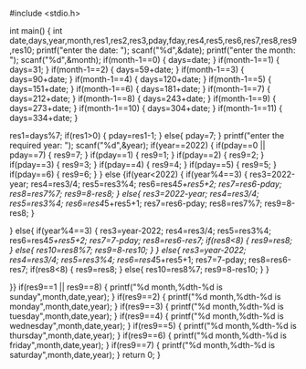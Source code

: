 #include <stdio.h>

int main()
{
  int date,days,year,month,res1,res2,res3,pday,fday,res4,res5,res6,res7,res8,res9,res10;
printf("enter the date: ");
scanf("%d",&date);
printf("enter the month: ");
scanf("%d",&month);
if(month-1==0)
{
  days=date;
}
if(month-1==1)
{
  days=31;
}
if(month-1==2)
{
  days=59+date;
}
if(month-1==3)
{
  days=90+date;
}
if(month-1==4)
{
  days=120+date;
}
if(month-1==5)
{
  days=151+date;
}
if(month-1==6)
{
  days=181+date;
}
if(month-1==7)
{
  days=212+date;
}
if(month-1==8)
{
  days=243+date;
}
if(month-1==9)
{
  days=273+date;
}
if(month-1==10)
{
  days=304+date;
}
if(month-1==11)
{
  days=334+date;
}

res1=days%7;
if(res1>0)
{
pday=res1-1;
}
else{
  pday=7;
}
printf("enter the required year: ");
scanf("%d",&year);
if(year==2022)
{
  if(pday==0 || pday==7)
  {
    res9=7;
  }
  if(pday==1)
  {
    res9=1;
  }
  if(pday==2)
  {
    res9=2;
  }
  if(pday==3)
  {
    res9=3;
  }
  if(pday==4)
  {
    res9=4;
  }
  if(pday==5)
  {
    res9=5;
  }
  if(pday==6)
  {
    res9=6;
  }
}
else
{if(year<2022)
{
  if(year%4==3)
  {
    res3=2022-year;
  res4=res3/4;
  res5=res3%4;
  res6=res4*5+res5+2;
  res7=res6-pday;
  res8=res7%7;
  res9=8-res8;
  }
  else{
res3=2022-year;
  res4=res3/4;
  res5=res3%4;
  res6=res4*5+res5+1;
  res7=res6-pday;
  res8=res7%7;
  res9=8-res8;
  }
  
}
else{
  if(year%4==3)
  {
res3=year-2022;
  res4=res3/4;
  res5=res3%4;
  res6=res4*5+res5+2;
  res7=7-pday;
  res8=res6-res7;
  if(res8<8)
  {
    res9=res8;
  }
  else{
    res10=res8%7;
    res9=8-res10;
  }
  }
  else{
res3=year-2022;
  res4=res3/4;
  res5=res3%4;
  res6=res4*5+res5+1;
  res7=7-pday;
  res8=res6-res7;
  if(res8<8)
  {
    res9=res8;
  }
  else{
    res10=res8%7;
    res9=8-res10;
  }
  }
  
  
}}
if(res9==1 || res9==8)
{
  printf("%d month,%dth-%d is sunday",month,date,year);
}
if(res9==2)
{
  printf("%d month,%dth-%d is monday",month,date,year);
}
if(res9==3)
{
  printf("%d month,%dth-%d is tuesday",month,date,year);
}
if(res9==4)
{
  printf("%d month,%dth-%d is wednesday",month,date,year);
}
if(res9==5)
{
  printf("%d month,%dth-%d is thursday",month,date,year);
}
if(res9==6)
{
  printf("%d month,%dth-%d is friday",month,date,year);
}
if(res9==7)
{
  printf("%d month,%dth-%d is saturday",month,date,year);
}
return 0;
}


